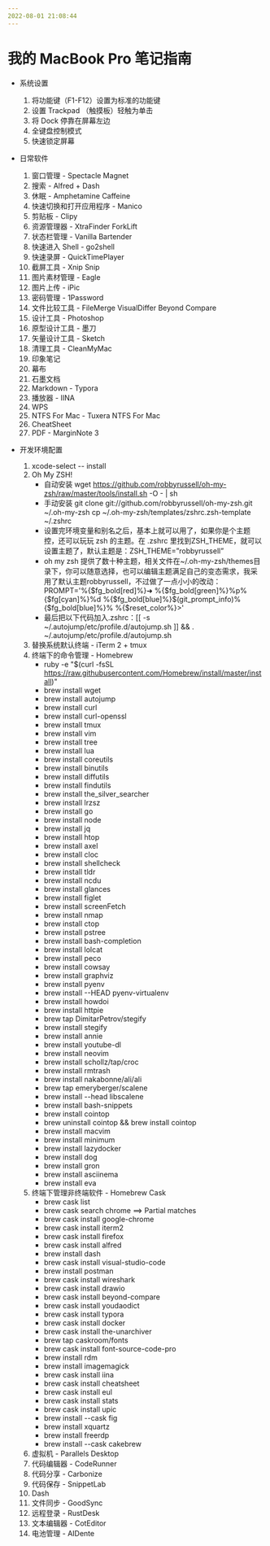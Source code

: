```yaml
---
2022-08-01 21:08:44
---
```


# 我的 MacBook Pro 笔记指南

* 系统设置
    1. 将功能键（F1-F12）设置为标准的功能键
    2. 设置 Trackpad （触摸板）轻触为单击
    3. 将 Dock 停靠在屏幕左边
    4. 全键盘控制模式
    5. 快速锁定屏幕
   
* 日常软件
    1. 窗口管理 -  Spectacle Magnet
    2. 搜索 - Alfred + Dash
    3. 休眠 -  Amphetamine Caffeine
    4. 快速切换和打开应用程序 - Manico
    5. 剪贴板 - Clipy
    6. 资源管理器 - XtraFinder ForkLift
    7. 状态栏管理 -  Vanilla Bartender
    8. 快速进入 Shell - go2shell
    9. 快速录屏 - QuickTimePlayer
    10. 截屏工具 -  Xnip Snip
    11. 图片素材管理 - Eagle
    12. 图片上传 - iPic
    13. 密码管理 - 1Password
    14. 文件比较工具 - FileMerge VisualDiffer Beyond Compare
    15. 设计工具 - Photoshop
    16. 原型设计工具 - 墨刀
    17. 矢量设计工具 - Sketch
    18. 清理工具 - CleanMyMac
    19. 印象笔记
    20. 幕布
    21. 石墨文档
    22. Markdown - Typora
    23. 播放器 - IINA
    24. WPS
    25. NTFS For Mac - Tuxera NTFS For Mac
    26. CheatSheet
    27. PDF - MarginNote 3

* 开发环境配置
    1. xcode-select -- install
    2. Oh My ZSH!
        * 自动安装 wget https://github.com/robbyrussell/oh-my-zsh/raw/master/tools/install.sh -O - | sh
        * 手动安装 git clone git://github.com/robbyrussell/oh-my-zsh.git ~/.oh-my-zsh cp ~/.oh-my-zsh/templates/zshrc.zsh-template ~/.zshrc
        * 设置完环境变量和别名之后，基本上就可以用了，如果你是个主题控，还可以玩玩 zsh 的主题。在 .zshrc 里找到ZSH_THEME，就可以设置主题了，默认主题是：ZSH_THEME=”robbyrussell”
        * oh my zsh 提供了数十种主题，相关文件在~/.oh-my-zsh/themes目录下，你可以随意选择，也可以编辑主题满足自己的变态需求，我采用了默认主题robbyrussell，不过做了一点小小的改动：PROMPT='%{$fg_bold[red]%}➜ %{$fg_bold[green]%}%p%{$fg[cyan]%}%d %{$fg_bold[blue]%}$(git_prompt_info)%{$fg_bold[blue]%}% %{$reset_color%}>'
        * 最后把以下代码加入.zshrc：[[ -s ~/.autojump/etc/profile.d/autojump.sh ]] && . ~/.autojump/etc/profile.d/autojump.sh
    1. 替换系统默认终端 - iTerm 2 + tmux
    2. 终端下的命令管理 - Homebrew
        * ruby -e "$(curl -fsSL https://raw.githubusercontent.com/Homebrew/install/master/install)"
        * brew install wget
        * brew install autojump
        * brew install curl
        * brew install curl-openssl
        * brew install tmux
        * brew install vim
        * brew install tree
        * brew install lua
        * brew install coreutils
        * brew install binutils
        * brew install diffutils
        * brew install findutils
        * brew install the_silver_searcher
        * brew install lrzsz
        * brew install go
        * brew install node
        * brew install jq
        * brew install htop
        * brew install axel
        * brew install cloc
        * brew install shellcheck
        * brew install tldr
        * brew install ncdu
        * brew install glances
        * brew install figlet
        * brew install screenFetch
        * brew install nmap
        * brew install ctop
        * brew install pstree
        * brew install bash-completion
        * brew install lolcat
        * brew install peco
        * brew install cowsay
        * brew install graphviz
        * brew install pyenv
        * brew install --HEAD pyenv-virtualenv
        * brew install howdoi
        * brew install httpie
        * brew tap DimitarPetrov/stegify
        * brew install stegify
        * brew install annie
        * brew install youtube-dl
        * brew install neovim
        * brew install schollz/tap/croc
        * brew install rmtrash
        * brew install nakabonne/ali/ali
        * brew tap emeryberger/scalene
        * brew install --head libscalene
        * brew install bash-snippets
        * brew install cointop
        * brew uninstall cointop && brew install cointop
        * brew install macvim
        * brew install minimum
        * brew install lazydocker
        * brew install dog
        * brew install gron
        * brew install asciinema
        * brew install eva
    3. 终端下管理非终端软件 - Homebrew Cask
        * brew cask list
        * brew cask search chrome ==> Partial matches
        * brew cask install google-chrome
        * brew cask install iterm2
        * brew cask install firefox
        * brew cask install alfred
        * brew install dash
        * brew cask install visual-studio-code
        * brew install postman
        * brew cask install wireshark
        * brew cask install drawio
        * brew cask install beyond-compare
        * brew cask install youdaodict
        * brew cask install typora
        * brew cask install docker
        * brew cask install the-unarchiver
        * brew tap caskroom/fonts
        * brew cask install font-source-code-pro
        * brew install rdm
        * brew install imagemagick
        * brew cask install iina
        * brew cask install cheatsheet
        * brew cask install eul
        * brew cask install stats
        * brew cask install upic
        * brew install --cask fig
        * brew install xquartz
        * brew install freerdp
        * brew install --cask cakebrew
    4. 虚拟机 - Parallels Desktop
    5. 代码编辑器 - CodeRunner
    6. 代码分享 - Carbonize
    7. 代码保存 - SnippetLab
    8. Dash
    9. 文件同步 - GoodSync
    10. 远程登录 - RustDesk
    11. 文本编辑器 - CotEditor
    12. 电池管理 - AIDente

